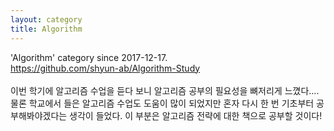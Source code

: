 ```yaml
---
layout: category
title: Algorithm
---
```


'Algorithm' category since 2017-12-17.<br>
https://github.com/shyun-ab/Algorithm-Study <br>
<br>
이번 학기에 알고리즘 수업을 듣다 보니 알고리즘 공부의 필요성을 뼈저리게 느꼈다.... 물론 학교에서 들은 알고리즘 수업도 도움이 많이 되었지만 혼자 다시 한 번 기초부터 공부해봐야겠다는 생각이 들었다. 이 부분은 알고리즘 전략에 대한 책으로 공부할 것이다! <br>
